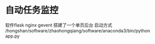 # 自动任务监控
软件flask nginx gevent 搭建了一个单页后台
启动方式 
/hongshan/software/zhaohongqiang/software/anaconda3/bin/python app.py
